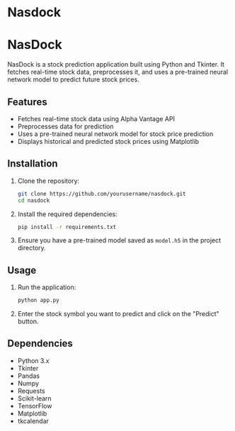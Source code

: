 # Nasdock

# NasDock

NasDock is a stock prediction application built using Python and Tkinter. It fetches real-time stock data, preprocesses it, and uses a pre-trained neural network model to predict future stock prices.

## Features

- Fetches real-time stock data using Alpha Vantage API
- Preprocesses data for prediction
- Uses a pre-trained neural network model for stock price prediction
- Displays historical and predicted stock prices using Matplotlib

## Installation

1. Clone the repository:
    ```bash
    git clone https://github.com/yourusername/nasdock.git
    cd nasdock
    ```

2. Install the required dependencies:
    ```bash
    pip install -r requirements.txt
    ```

3. Ensure you have a pre-trained model saved as `model.h5` in the project directory.

## Usage

1. Run the application:
    ```bash
    python app.py
    ```

2. Enter the stock symbol you want to predict and click on the "Predict" button.

## Dependencies

- Python 3.x
- Tkinter
- Pandas
- Numpy
- Requests
- Scikit-learn
- TensorFlow
- Matplotlib
- tkcalendar

